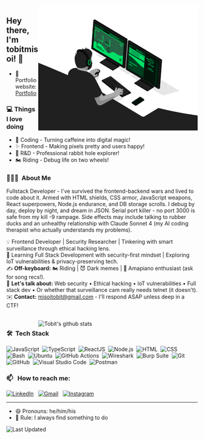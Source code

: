 <img align="right" src="https://github.com/TobitMisoi/TobitMisoi/blob/main/developer.gif" alt="Coder GIF" width="420" height="330">
 
Hey there, I'm tobitmisoi! 🌟
--
- 🎯 Portfolio website: [Portfolio](https://tobitmisoi.com/)

### 💻 **Things I love doing**
- 🚀 Coding - Turning caffeine into digital magic!
- ✨ Frontend - Making pixels pretty and users happy!
- 🔬 R&D - Professional rabbit hole explorer!
- 🏍️ Riding - Debug life on two wheels!
  
### 👨🏻‍💻 &nbsp;About Me
Fullstack Developer - I've survived the frontend-backend wars and lived to code about it. Armed with HTML shields, CSS armor, JavaScript weapons, React superpowers, Node.js endurance, and DB storage scrolls. I debug by day, deploy by night, and dream in JSON. Serial port killer - no port 3000 is safe from my kill -9 rampage. Side effects may include talking to rubber ducks and an unhealthy relationship with Claude Sonnet 4 (my AI coding therapist who actually understands my problems).

💡 Frontend Developer | Security Researcher | Tinkering with smart surveillance through ethical hacking lens.\
🌱 Learning Full Stack Development with security-first mindset | Exploring IoT vulnerabilities & privacy-preserving tech.\
✍️ **Off-keyboard:** 🏍️ Riding | 😈 Dark memes | 🎵 Amapiano enthusiast (ask for song recs!).\
💬 **Let's talk about:** Web security • Ethical hacking • IoT vulnerabilities • Full stack dev • Or whether that surveillance cam really needs telnet (it doesn't).\
✉️ **Contact:** misoitobit@gmail.com - I'll respond ASAP unless deep in a CTF!

<br />

<a href="https://gitstats.me/TobitMisoi">
    <img width="420" height="auto" align="right" alt="Tobit's github stats" 
    src="https://github-readme-stats.vercel.app/api?username=TobitMisoi&show_icons=true&theme=dark&count_private=true&hide=contribs,issues" />
</a>

### 🛠 &nbsp;Tech Stack

![JavaScript](https://img.shields.io/badge/-JavaScript-05122A?style=flat&logo=javascript)&nbsp;
![TypeScript](https://img.shields.io/badge/-TypeScript-05122A?style=flat&logo=typescript)&nbsp;
![ReactJS](https://img.shields.io/badge/-ReactJS-05122A?style=flat&logo=react)&nbsp;
![Node.js](https://img.shields.io/badge/-Node.js-05122A?style=flat&logo=node.js)&nbsp;
![HTML](https://img.shields.io/badge/-HTML-05122A?style=flat&logo=HTML5)&nbsp;
![CSS](https://img.shields.io/badge/-CSS-05122A?style=flat&logo=CSS3&logoColor=1572B6)&nbsp;
![Bash](https://img.shields.io/badge/-Bash_Scripting-05122A?style=flat&logo=gnu-bash)&nbsp;
![Ubuntu](https://img.shields.io/badge/-Ubuntu-05122A?style=flat&logo=ubuntu)&nbsp;
![GitHub Actions](https://img.shields.io/badge/-GitHub_Actions-05122A?style=flat&logo=github-actions)&nbsp;
![Wireshark](https://img.shields.io/badge/-Wireshark-05122A?style=flat&logo=wireshark)&nbsp;
![Burp Suite](https://img.shields.io/badge/-Burp%20Suite-05122A?style=flat&logo=burp-suite)&nbsp;
![Git](https://img.shields.io/badge/-Git-05122A?style=flat&logo=git)&nbsp;
![GitHub](https://img.shields.io/badge/-GitHub-05122A?style=flat&logo=github)&nbsp;
![Visual Studio Code](https://img.shields.io/badge/-Visual%20Studio%20Code-05122A?style=flat&logo=visual-studio-code&logoColor=007ACC)&nbsp;
![Postman](https://img.shields.io/badge/-Postman-05122A?style=flat&logo=postman)&nbsp;

### 📫 &nbsp; How to reach me:

<a href="https://www.linkedin.com/in/tobit-misoi-54a710195/"><img alt="LinkedIn" src="https://img.shields.io/badge/linkedin%20-%230077B5.svg?&style=flat&logo=linkedin&logoColor=white"/></a> &nbsp;
<a href="mailto:misoitobit@gmail.com"><img alt="Gmail" src="https://img.shields.io/badge/Gmail-D14836?style=flat&logo=gmail&logoColor=white" /></a> &nbsp;
<a href="https://www.instagram.com/tobitmisoi/"><img alt="Instagram" src="https://img.shields.io/badge/Instagram-E4405F?style=flat&logo=Instagram&logoColor=white"/></a> &nbsp;

---

- 😄 Pronouns: he/him/his
- 📌 Rule: I always find something to do

![Last Updated](https://img.shields.io/github/last-commit/TobitMisoi/TobitMisoi?style=flat&label=last%20updated&color=05122A)
